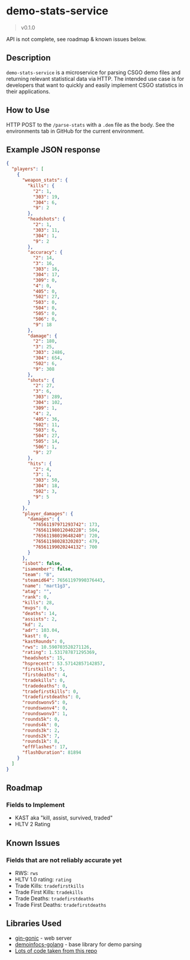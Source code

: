 # demo-stats-service

> v0.1.0

API is not complete, see roadmap & known issues below.

## Description

`demo-stats-service` is a microservice for parsing CSGO demo files and returning relevant statistical data via HTTP. The
intended use case is for developers that want to quickly and easily implement CSGO statistics in their applications.

## How to Use

HTTP POST to the `/parse-stats` with a `.dem` file as the body. See the environments tab in GitHub for the current
environment.

## Example JSON response

```json
{
  "players": [
    {
      "weapon_stats": {
        "kills": {
          "2": 1,
          "303": 19,
          "304": 6,
          "9": 2
        },
        "headshots": {
          "2": 1,
          "303": 11,
          "304": 1,
          "9": 2
        },
        "accuracy": {
          "2": 14,
          "3": 16,
          "303": 16,
          "304": 17,
          "309": 0,
          "4": 0,
          "405": 0,
          "502": 27,
          "503": 0,
          "504": 0,
          "505": 0,
          "506": 0,
          "9": 18
        },
        "damage": {
          "2": 180,
          "3": 25,
          "303": 2486,
          "304": 654,
          "502": 6,
          "9": 308
        },
        "shots": {
          "2": 27,
          "3": 6,
          "303": 289,
          "304": 102,
          "309": 1,
          "4": 2,
          "405": 36,
          "502": 11,
          "503": 6,
          "504": 27,
          "505": 14,
          "506": 1,
          "9": 27
        },
        "hits": {
          "2": 4,
          "3": 1,
          "303": 50,
          "304": 18,
          "502": 3,
          "9": 5
        }
      },
      "player_damages": {
        "damages": {
          "76561197971293742": 173,
          "76561198012040228": 504,
          "76561198019648240": 720,
          "76561198028320203": 479,
          "76561199020244132": 700
        }
      },
      "isbot": false,
      "isamember": false,
      "team": "B",
      "steamid64": 76561197990376443,
      "name": "mart1g3",
      "atag": "",
      "rank": 0,
      "kills": 28,
      "mvps": 0,
      "deaths": 14,
      "assists": 2,
      "kd": 2,
      "adr": 103.04,
      "kast": 0,
      "kastRounds": 0,
      "rws": 10.590703528271126,
      "rating": 1.531787871295369,
      "headshots": 15,
      "hsprecent": 53.57142857142857,
      "firstkills": 5,
      "firstdeaths": 4,
      "tradekills": 0,
      "tradedeaths": 0,
      "tradefirstkills": 0,
      "tradefirstdeaths": 0,
      "roundswonv5": 0,
      "roundswonv4": 0,
      "roundswonv3": 1,
      "rounds5k": 0,
      "rounds4k": 0,
      "rounds3k": 2,
      "rounds2k": 7,
      "rounds1k": 8,
      "effFlashes": 17,
      "flashDuration": 81894
    }
  ]
}
```

## Roadmap

### Fields to Implement

- KAST aka "kill, assist, survived, traded"
- HLTV 2 Rating

## Known Issues

### Fields that are not reliably accurate yet

- RWS: `rws`
- HLTV 1.0 rating: `rating`
- Trade Kills: `tradefirstkills`
- Trade First Kills: `tradekills`
- Trade Deaths: `tradefirstdeaths`
- Trade First Deaths: `tradefirstdeaths`

## Libraries Used
- [gin-gonic](https://github.com/gin-gonic/) - web server
- [demoinfocs-golang](https://github.com/markus-wa/demoinfocs-golang) - base library for demo parsing
- [Lots of code taken from this repo](https://github.com/megaclan3000/megaclan3000)
